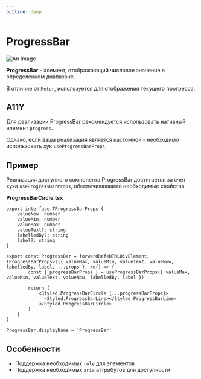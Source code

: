 ```yaml
---
outline: deep
---
```


# ProgressBar

![An image](/progressbar.png)

**ProgressBar** - элемент, отображающий числовое значение в определенном диапазоне.

В отличие от `Meter`, используется для отображения текущего прогресса.

## A11Y

Для реализации ProgressBar рекомендуется использовать нативный элемент `progress`. 

Однако, если ваша реализация является кастомной - необходимо использовать хук `useProgressBarProps`.

## Пример

Реализация доступного компонента ProgressBar достигается за счет хука `useProgressBarProps`, обеспечивающего необходимые свойства.

**ProgressBarCircle.tsx**

```tsx
export interface TProgressBarProps {
	valueNow: number
	valueMin: number
	valueMax: number
	valueText?: string
	labelledBy?: string
	label?: string
}

export const ProgressBar = forwardRef<HTMLDivElement, TProgressBarProps>(({ valueMax, valueMin, valueText, valueNow, labelledBy, label, ...props }, ref) => {
        const { progressBarProps } = useProgressBarProps({ valueMax, valueMin, valueText, valueNow, labelledBy, label })

        return (
            <Styled.ProgressBarCircle {...progressBarProps}>
              <Styled.ProgressBarLine></Styled.ProgressBarLine>
            </Styled.ProgressBarCircle>
        )
    }
)

ProgressBar.displayName = 'ProgressBar'
```

## Особенности

- Поддержка необходимых `role` для элементов
- Поддержка необходимых `aria` аттрибутов для доступности
